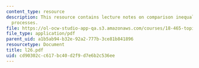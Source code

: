 ```yaml
---
content_type: resource
description: This resource contains lecture notes on comparison inequality for Rademacher
  processes.
file: https://ol-ocw-studio-app-qa.s3.amazonaws.com/courses/18-465-topics-in-statistics-statistical-learning-theory-spring-2007/cd90302cc617bc40d2f9d7e6b2c536ee_l26.pdf
file_type: application/pdf
parent_uid: a1b5ab94-b32e-92a2-777b-3ce81b841896
resourcetype: Document
title: l26.pdf
uid: cd90302c-c617-bc40-d2f9-d7e6b2c536ee
---
```

